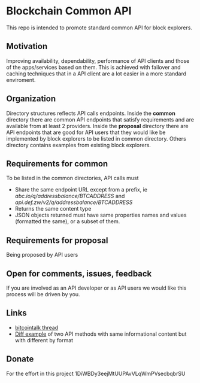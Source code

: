 # Blockchain Common API
This repo is intended to promote standard common API for block explorers. 

## Motivation
Improving availability, dependability, performance of API clients and those of the apps/services based on them.
This is achieved with failover and caching techniques that in a API client are a lot easier in a more standard enviroment.

## Organization
Directory structures reflects API calls endpoints. Inside the **common** directory there are common API endpoints that satisfy requirements and are available from at least 2 providers. Inside the **proposal** directory there are API endpoints that are good for API users that they would like be implemented by block explorers to be listed in common directory. Others directory contains examples from existing block explorers.

## Requirements for common
To be listed in the common directories, API calls must 
*   Share the same endpoint URL except from a prefix, ie *abc.io/q/addressbalance/BTCADDRESS* and *api.def.zw/v2/q/addressbalance/BTCADDRESS* 
*   Returns the same content type
*   JSON objects returned must have same properties names and values (formatted the same), or a subset of them.

## Requirements for proposal
Being proposed by API users

## Open for comments, issues, feedback
If you are involved as an API developer or as API users we would like this process will be driven by you.

## Links
*   [bitcointalk thread](https://bitcointalk.org/index.php?topic=575651.0)
*   [Diff example](http://tlrobinson.net/projects/javascript-fun/jsondiff/#%7B%22d%22%3A%7B%22a%22%3A%22%7B%5Cn%20%20%5C%22block_hash%5C%22%3A%20%5C%2200000000000000004f0f6663c621ebb8ad47633e3da7ad71aacdacd39a8f6a99%5C%22%2C%5Cn%20%20%5C%22block_height%5C%22%3A%20295614%2C%5Cn%20%20%5C%22hash%5C%22%3A%20%5C%22c7d9e9c03cfb8c20faa85d3bb72feb47c58082f3677e456181e09d5b2ff7e2a5%5C%22%2C%5Cn%20%20%5C%22addresses%5C%22%3A%20%5B%5Cn%20%20%20%20%5C%221DiWBDy3eejMtUUPAvVLqWmPVsecbqbrSU%5C%22%2C%5Cn%20%20%20%20%5C%221G1qE1DuwAsGftmqK22u6hrmXs1w48erub%5C%22%5Cn%20%20%5D%2C%5Cn%20%20%5C%22total%5C%22%3A%2047295000%2C%5Cn%20%20%5C%22fees%5C%22%3A%2010000%2C%5Cn%20%20%5C%22received%5C%22%3A%20%5C%222014-04-13T13%3A01%3A50.656Z%5C%22%2C%5Cn%20%20%5C%22ver%5C%22%3A%201%2C%5Cn%20%20%5C%22lock_time%5C%22%3A%200%2C%5Cn%20%20%5C%22vin_sz%5C%22%3A%201%2C%5Cn%20%20%5C%22vout_sz%5C%22%3A%202%2C%5Cn%20%20%5C%22confirmed%5C%22%3A%20990%2C%5Cn%20%20%5C%22inputs%5C%22%3A%20%5B%5Cn%20%20%20%20%7B%5Cn%20%20%20%20%20%20%5C%22prev_hash%5C%22%3A%20%5C%227f0b662c4ce439130567155a8490a45c9feddd35ec13c9671ad9e237547b6a86%5C%22%2C%5Cn%20%20%20%20%20%20%5C%22output_index%5C%22%3A%201%2C%5Cn%20%20%20%20%20%20%5C%22script%5C%22%3A%20%5C%22483045022100b60a6f049e6a530f6821c5690ac138a8cc579eea8c99511d02ee54721e445b16022048e523cc0c3b6c2544b0cacaddd5a5d089c31be67c0f613314a06dad37170c05012102cafaf320abfcb744f04459f0fd5de67bbe8e3050f8eb6ebae04d9e1159c7ab78%5C%22%2C%5Cn%20%20%20%20%20%20%5C%22output_value%5C%22%3A%2047305000%2C%5Cn%20%20%20%20%20%20%5C%22addresses%5C%22%3A%20%5B%5Cn%20%20%20%20%20%20%20%20%5C%221DiWBDy3eejMtUUPAvVLqWmPVsecbqbrSU%5C%22%5Cn%20%20%20%20%20%20%5D%2C%5Cn%20%20%20%20%20%20%5C%22script_type%5C%22%3A%20%5C%22pay-to-pubkey-hash%5C%22%5Cn%20%20%20%20%7D%5Cn%20%20%5D%2C%5Cn%20%20%5C%22outputs%5C%22%3A%20%5B%5Cn%20%20%20%20%7B%5Cn%20%20%20%20%20%20%5C%22value%5C%22%3A%2050000%2C%5Cn%20%20%20%20%20%20%5C%22script%5C%22%3A%20%5C%2276a914a4b2246d71fc6372a294d8caf01ef3aa61c8f8a288ac%5C%22%2C%5Cn%20%20%20%20%20%20%5C%22addresses%5C%22%3A%20%5B%5Cn%20%20%20%20%20%20%20%20%5C%221G1qE1DuwAsGftmqK22u6hrmXs1w48erub%5C%22%5Cn%20%20%20%20%20%20%5D%2C%5Cn%20%20%20%20%20%20%5C%22script_type%5C%22%3A%20%5C%22pay-to-pubkey-hash%5C%22%5Cn%20%20%20%20%7D%2C%5Cn%20%20%20%20%7B%5Cn%20%20%20%20%20%20%5C%22value%5C%22%3A%2047245000%2C%5Cn%20%20%20%20%20%20%5C%22script%5C%22%3A%20%5C%2276a9148b7aeb410555eafe52f621d3cecc0e13b1ca2d5d88ac%5C%22%2C%5Cn%20%20%20%20%20%20%5C%22addresses%5C%22%3A%20%5B%5Cn%20%20%20%20%20%20%20%20%5C%221DiWBDy3eejMtUUPAvVLqWmPVsecbqbrSU%5C%22%5Cn%20%20%20%20%20%20%5D%2C%5Cn%20%20%20%20%20%20%5C%22script_type%5C%22%3A%20%5C%22pay-to-pubkey-hash%5C%22%5Cn%20%20%20%20%7D%5Cn%20%20%5D%5Cn%7D%22%2C%22b%22%3A%22%7B%5C%22double_spend%5C%22%3Afalse%2C%5C%22block_height%5C%22%3A295614%2C%5C%22time%5C%22%3A1397394019%2C%5C%22inputs%5C%22%3A%5B%7B%5C%22prev_out%5C%22%3A%7B%5C%22n%5C%22%3A1%2C%5C%22value%5C%22%3A47305000%2C%5C%22addr%5C%22%3A%5C%221DiWBDy3eejMtUUPAvVLqWmPVsecbqbrSU%5C%22%2C%5C%22tx_index%5C%22%3A54431222%2C%5C%22type%5C%22%3A0%2C%5C%22script%5C%22%3A%5C%2276a9148b7aeb410555eafe52f621d3cecc0e13b1ca2d5d88ac%5C%22%7D%2C%5C%22script%5C%22%3A%5C%2276a9148b7aeb410555eafe52f621d3cecc0e13b1ca2d5d88ac%5C%22%7D%5D%2C%5C%22vout_sz%5C%22%3A2%2C%5C%22relayed_by%5C%22%3A%5C%2262.210.146.89%5C%22%2C%5C%22hash%5C%22%3A%5C%22c7d9e9c03cfb8c20faa85d3bb72feb47c58082f3677e456181e09d5b2ff7e2a5%5C%22%2C%5C%22vin_sz%5C%22%3A1%2C%5C%22tx_index%5C%22%3A54437537%2C%5C%22ver%5C%22%3A1%2C%5C%22out%5C%22%3A%5B%7B%5C%22n%5C%22%3A0%2C%5C%22value%5C%22%3A50000%2C%5C%22addr%5C%22%3A%5C%221G1qE1DuwAsGftmqK22u6hrmXs1w48erub%5C%22%2C%5C%22tx_index%5C%22%3A54437537%2C%5C%22spent%5C%22%3Atrue%2C%5C%22type%5C%22%3A0%2C%5C%22script%5C%22%3A%5C%2276a914a4b2246d71fc6372a294d8caf01ef3aa61c8f8a288ac%5C%22%7D%2C%7B%5C%22n%5C%22%3A1%2C%5C%22value%5C%22%3A47245000%2C%5C%22addr%5C%22%3A%5C%221DiWBDy3eejMtUUPAvVLqWmPVsecbqbrSU%5C%22%2C%5C%22tx_index%5C%22%3A54437537%2C%5C%22spent%5C%22%3Afalse%2C%5C%22type%5C%22%3A0%2C%5C%22script%5C%22%3A%5C%2276a9148b7aeb410555eafe52f621d3cecc0e13b1ca2d5d88ac%5C%22%7D%5D%2C%5C%22size%5C%22%3A226%7D%22%7D%7D) of two API methods with same informational content but with different by format


## Donate
For the effort in this project
1DiWBDy3eejMtUUPAvVLqWmPVsecbqbrSU

